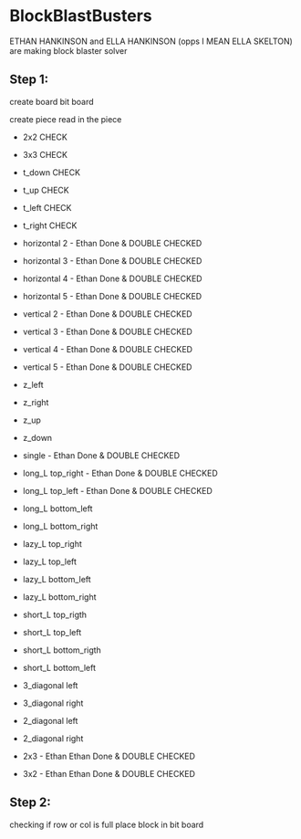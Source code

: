 # BlockBlastBusters

ETHAN HANKINSON and ELLA HANKINSON (opps I MEAN ELLA SKELTON) are making block blaster solver

## Step 1:
create board
bit board

create piece
read in the piece

- 2x2 CHECK
- 3x3 CHECK
- t_down CHECK
-  t_up CHECK
- t_left CHECK
- t_right CHECK

- horizontal 2 - Ethan Done & DOUBLE CHECKED
- horizontal 3 - Ethan Done & DOUBLE CHECKED
- horizontal 4 - Ethan Done & DOUBLE CHECKED
- horizontal 5 - Ethan Done & DOUBLE CHECKED 
- vertical 2 - Ethan Done & DOUBLE CHECKED
- vertical 3 - Ethan Done & DOUBLE CHECKED
- vertical 4 - Ethan Done & DOUBLE CHECKED
- vertical 5 - Ethan Done & DOUBLE CHECKED
- z_left
- z_right
- z_up
- z_down
- single - Ethan Done & DOUBLE CHECKED
- long_L top_right - Ethan Done & DOUBLE CHECKED
- long_L top_left - Ethan Done & DOUBLE CHECKED
- long_L bottom_left 
- long_L bottom_right
- lazy_L top_right
- lazy_L top_left
- lazy_L bottom_left
- lazy_L bottom_right
- short_L top_rigth
- short_L top_left
- short_L bottom_rigth
- short_L bottom_left
- 3_diagonal left
- 3_diagonal right
- 2_diagonal left
- 2_diagonal right
- 2x3 - Ethan Ethan Done & DOUBLE CHECKED
- 3x2 - Ethan Ethan Done & DOUBLE CHECKED


## Step 2:
checking if row or col is full
place block in bit board